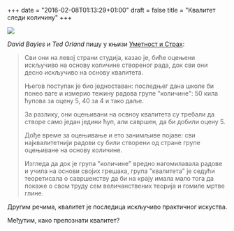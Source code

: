 +++
date = "2016-02-08T01:13:29+01:00"
draft = false
title = "Квалитет следи количину"
+++

<p class="illustration"><img src="/assets/img/wall-relief-64965_640.jpg"/></p>

*David Bayles* и *Ted Orland* пишу у књизи [Уметност и Страх](http://www.amazon.com/Art-Fear-Observations-Rewards-Artmaking/dp/0961454733):

> Сви они на левој страни студија, казао је, биће оцењени искључиво на основу количине створеног рада, док сви они десно искључиво на основу квалитета.
>
> Његов поступак је био једноставан: последњег дана школе би понео ваге и измерио тежину радова групе "количине": 50 кила ћупова за оцену 5, 40 за 4 и тако даље.
>
> За разлику, они оцењивани на освноу квалитета су требали да створе само један једини ћуп, али савршен, да би добили оцену 5.
>
> Дође време за оцењивање и ето занимљиве појаве: сви најквалитетнији радови су били створени од стране групе оцењиване на основу количине.
>
> Изгледа да док је група "количине" вредно нагомилавала радове и учила на основи својих грешака, група "квалитета" је седући теоретисала о савршенству да би на крају имала мало тога да покаже о свом труду сем величанствених теорија и гомиле мртве глине.

Другим речима, квалитет је последица искључиво практичног искуства.

Међутим, како препознати квалитет?